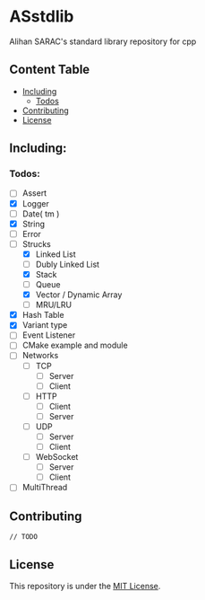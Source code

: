 # ASstdlib
Alihan SARAC's standard library repository for cpp

## Content Table
+ [Including](#including)
  + [Todos](#todos)
+ [Contributing](#contributing)
+ [License](#license)

## Including:

### Todos:
+ [ ] Assert
+ [x] Logger
+ [ ] Date( tm )
+ [x] String
+ [ ] Error
+ [ ] Strucks
  + [x] Linked List
  + [ ] Dubly Linked List
  + [x] Stack
  + [ ] Queue
  + [x] Vector / Dynamic Array
  + [ ] MRU/LRU
+ [x] Hash Table
+ [x] Variant type
+ [ ] Event Listener
+ [ ] CMake example and module
+ [ ] Networks
  + [ ] TCP
    + [ ] Server
    + [ ] Client
  + [ ] HTTP
    + [ ] Client
    + [ ] Server
  + [ ] UDP
    + [ ] Server
    + [ ] Client
  + [ ] WebSocket
    + [ ] Server
    + [ ] Client
+ [ ] MultiThread

## Contributing
`// TODO`

## License
This repository is under the [MIT License](LICENSE).
